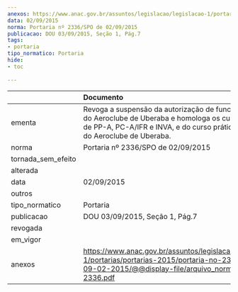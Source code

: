 ```yaml
---
anexos: https://www.anac.gov.br/assuntos/legislacao/legislacao-1/portarias/portarias-2015/portaria-no-2336-spo-de-09-02-2015/@@display-file/arquivo_norma/PA2015-2336.pdf
data: 02/09/2015
norma: Portaria nº 2336/SPO de 02/09/2015
publicacao: DOU 03/09/2015, Seção 1, Pág.7
tags:
- portaria
tipo_normatico: Portaria
hide: 
- toc 
 
---
```


|                    | Documento                                                                                                                                                                              |
|:-------------------|:---------------------------------------------------------------------------------------------------------------------------------------------------------------------------------------|
| ementa             | Revoga a suspensão da autorização de funcionamento do Aeroclube de Uberaba e homologa os cursos teóricos de PP-A, PC-A/IFR e INVA, e do curso prático de INVA do Aeroclube de Uberaba. |
| norma              | Portaria nº 2336/SPO de 02/09/2015                                                                                                                                                     |
| tornada_sem_efeito |                                                                                                                                                                                        |
| alterada           |                                                                                                                                                                                        |
| data               | 02/09/2015                                                                                                                                                                             |
| outros             |                                                                                                                                                                                        |
| tipo_normatico     | Portaria                                                                                                                                                                               |
| publicacao         | DOU 03/09/2015, Seção 1, Pág.7                                                                                                                                                         |
| revogada           |                                                                                                                                                                                        |
| em_vigor           |                                                                                                                                                                                        |
| anexos             | https://www.anac.gov.br/assuntos/legislacao/legislacao-1/portarias/portarias-2015/portaria-no-2336-spo-de-09-02-2015/@@display-file/arquivo_norma/PA2015-2336.pdf                      |